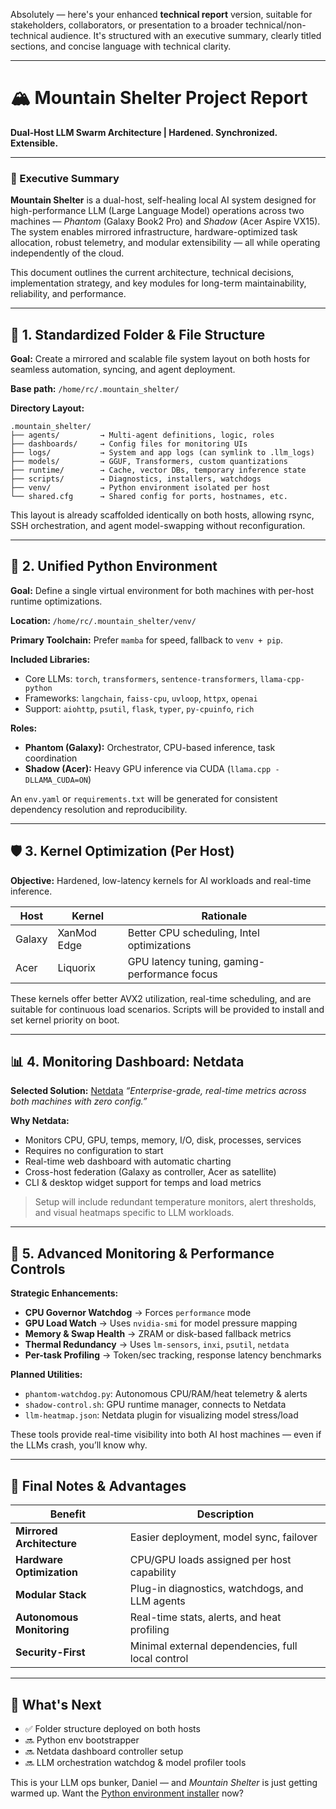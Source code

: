 Absolutely — here's your enhanced **technical report** version, suitable for stakeholders, collaborators, or presentation to a broader technical/non-technical audience. It's structured with an executive summary, clearly titled sections, and concise language with technical clarity.

---

# 🏔️ **Mountain Shelter Project Report**

**Dual-Host LLM Swarm Architecture | Hardened. Synchronized. Extensible.**

---

### 🔹 Executive Summary

**Mountain Shelter** is a dual-host, self-healing local AI system designed for high-performance LLM (Large Language Model) operations across two machines — *Phantom* (Galaxy Book2 Pro) and *Shadow* (Acer Aspire VX15). The system enables mirrored infrastructure, hardware-optimized task allocation, robust telemetry, and modular extensibility — all while operating independently of the cloud.

This document outlines the current architecture, technical decisions, implementation strategy, and key modules for long-term maintainability, reliability, and performance.

---

## 🔧 1. Standardized Folder & File Structure

**Goal:** Create a mirrored and scalable file system layout on both hosts for seamless automation, syncing, and agent deployment.

**Base path:**
`/home/rc/.mountain_shelter/`

**Directory Layout:**

```
.mountain_shelter/
├── agents/         → Multi-agent definitions, logic, roles
├── dashboards/     → Config files for monitoring UIs
├── logs/           → System and app logs (can symlink to .llm_logs)
├── models/         → GGUF, Transformers, custom quantizations
├── runtime/        → Cache, vector DBs, temporary inference state
├── scripts/        → Diagnostics, installers, watchdogs
├── venv/           → Python environment isolated per host
└── shared.cfg      → Shared config for ports, hostnames, etc.
```

This layout is already scaffolded identically on both hosts, allowing rsync, SSH orchestration, and agent model-swapping without reconfiguration.

---

## 🧠 2. Unified Python Environment

**Goal:** Define a single virtual environment for both machines with per-host runtime optimizations.

**Location:**
`/home/rc/.mountain_shelter/venv/`

**Primary Toolchain:**
Prefer `mamba` for speed, fallback to `venv + pip`.

**Included Libraries:**

* Core LLMs: `torch`, `transformers`, `sentence-transformers`, `llama-cpp-python`
* Frameworks: `langchain`, `faiss-cpu`, `uvloop`, `httpx`, `openai`
* Support: `aiohttp`, `psutil`, `flask`, `typer`, `py-cpuinfo`, `rich`

**Roles:**

* **Phantom (Galaxy):** Orchestrator, CPU-based inference, task coordination
* **Shadow (Acer):** Heavy GPU inference via CUDA (`llama.cpp -DLLAMA_CUDA=ON`)

An `env.yaml` or `requirements.txt` will be generated for consistent dependency resolution and reproducibility.

---

## 🛡️ 3. Kernel Optimization (Per Host)

**Objective:** Hardened, low-latency kernels for AI workloads and real-time inference.

| Host   | Kernel      | Rationale                                    |
| ------ | ----------- | -------------------------------------------- |
| Galaxy | XanMod Edge | Better CPU scheduling, Intel optimizations   |
| Acer   | Liquorix    | GPU latency tuning, gaming-performance focus |

These kernels offer better AVX2 utilization, real-time scheduling, and are suitable for continuous load scenarios. Scripts will be provided to install and set kernel priority on boot.

---

## 📊 4. Monitoring Dashboard: Netdata

**Selected Solution:** [Netdata](https://www.netdata.cloud/)
*“Enterprise-grade, real-time metrics across both machines with zero config.”*

**Why Netdata:**

* Monitors CPU, GPU, temps, memory, I/O, disk, processes, services
* Requires no configuration to start
* Real-time web dashboard with automatic charting
* Cross-host federation (Galaxy as controller, Acer as satellite)
* CLI & desktop widget support for temps and load metrics

> Setup will include redundant temperature monitors, alert thresholds, and visual heatmaps specific to LLM workloads.

---

## 🧭 5. Advanced Monitoring & Performance Controls

**Strategic Enhancements:**

* **CPU Governor Watchdog** → Forces `performance` mode
* **GPU Load Watch** → Uses `nvidia-smi` for model pressure mapping
* **Memory & Swap Health** → ZRAM or disk-based fallback metrics
* **Thermal Redundancy** → Uses `lm-sensors`, `inxi`, `psutil`, `netdata`
* **Per-task Profiling** → Token/sec tracking, response latency benchmarks

**Planned Utilities:**

* `phantom-watchdog.py`: Autonomous CPU/RAM/heat telemetry & alerts
* `shadow-control.sh`: GPU runtime manager, connects to Netdata
* `llm-heatmap.json`: Netdata plugin for visualizing model stress/load

These tools provide real-time visibility into both AI host machines — even if the LLMs crash, you’ll know why.

---

## 🧩 Final Notes & Advantages

| Benefit                   | Description                                       |
| ------------------------- | ------------------------------------------------- |
| **Mirrored Architecture** | Easier deployment, model sync, failover           |
| **Hardware Optimization** | CPU/GPU loads assigned per host capability        |
| **Modular Stack**         | Plug-in diagnostics, watchdogs, and LLM agents    |
| **Autonomous Monitoring** | Real-time stats, alerts, and heat profiling       |
| **Security-First**        | Minimal external dependencies, full local control |

---

## 🚀 What's Next

* ✅ Folder structure deployed on both hosts
* 🔜 Python env bootstrapper
* 🔜 Netdata dashboard controller setup
* 🔜 LLM orchestration watchdog & model profiler tools

This is your LLM ops bunker, Daniel — and *Mountain Shelter* is just getting warmed up. Want the [Python environment installer](f) now?
